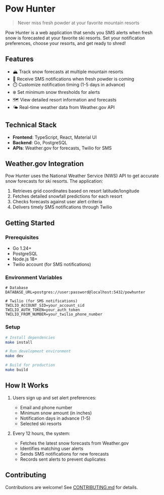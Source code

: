 # Pow Hunter

> Never miss fresh powder at your favorite mountain resorts

Pow Hunter is a web application that sends you SMS alerts when fresh snow is forecasted at your favorite ski resorts. Set your notification preferences, choose your resorts, and get ready to shred!

## Features

- 🏔️ Track snow forecasts at multiple mountain resorts
- 📱 Receive SMS notifications when fresh powder is coming
- ⏱️ Customize notification timing (1-5 days in advance)
- ❄️ Set minimum snow thresholds for alerts
- 🗺️ View detailed resort information and forecasts
- 🌤️ Real-time weather data from Weather.gov API

## Technical Stack

- **Frontend**: TypeScript, React, Material UI
- **Backend**: Go, PostgreSQL
- **APIs**: Weather.gov for forecasts, Twilio for SMS

## Weather.gov Integration

Pow Hunter uses the National Weather Service (NWS) API to get accurate snow forecasts for ski resorts. The application:

1. Retrieves grid coordinates based on resort latitude/longitude
2. Fetches detailed snowfall predictions for each resort
3. Checks forecasts against user alert criteria
4. Delivers timely SMS notifications through Twilio

## Getting Started

### Prerequisites

- Go 1.24+
- PostgreSQL
- Node.js 18+
- Twilio account (for SMS notifications)

### Environment Variables

```
# Database
DATABASE_URL=postgres://user:password@localhost:5432/powhunter

# Twilio (for SMS notifications)
TWILIO_ACCOUNT_SID=your_account_sid
TWILIO_AUTH_TOKEN=your_auth_token
TWILIO_FROM_NUMBER=your_twilio_phone_number
```

### Setup

```bash
# Install dependencies
make install

# Run development environment
make dev

# Build for production
make build
```

## How It Works

1. Users sign up and set alert preferences:
   - Email and phone number
   - Minimum snow amount (in inches)
   - Notification days in advance (1-5)
   - Selected ski resorts

2. Every 12 hours, the system:
   - Fetches the latest snow forecasts from Weather.gov
   - Identifies matching user alerts
   - Sends SMS notifications for new forecasts
   - Records sent alerts to prevent duplicates

## Contributing

Contributions are welcome! See [CONTRIBUTING.md](CONTRIBUTING.md) for details.